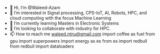 - 👋 Hi, I’m @Waleed-Azam
- 👀 I’m interested in Signal processing, CPS-IoT, AI, Robots, HPC, and cloud computing with the focus Machine Learning
- 🌱 I’m currently learning Masters in Electronic Systems
- 💞️ I’m looking to collaborate with industry for HPC.
- 📫 How to reach me waleed.ntnu@gmail.com
import coffee as fuel
from gpu import superpowers
import energy as es
from es import redbull
from redbull import dataloaders
<!---
Waleed-Azam/Waleed-Azam is a ✨ special ✨ repository because its `README.md` (this file) appears on your GitHub profile.
You can click the Preview link to take a look at your changes.
--->
